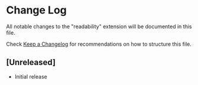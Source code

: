 # Change Log

All notable changes to the "readability" extension will be documented in this file.

Check [Keep a Changelog](http://keepachangelog.com/) for recommendations on how to structure this file.

## [Unreleased]

- Initial release